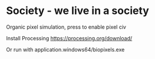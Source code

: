Society - we live in a society
=========

Organic pixel simulation, press to enable pixel civ

Install Processing https://processing.org/download/

Or run with application.windows64/biopixels.exe
